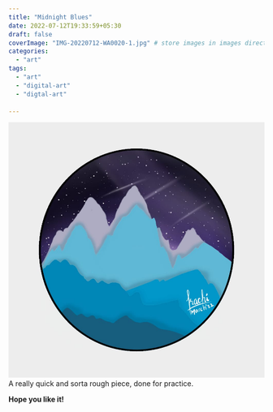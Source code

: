 ```yaml
---
title: "Midnight Blues"
date: 2022-07-12T19:33:59+05:30
draft: false
coverImage: "IMG-20220712-WA0020-1.jpg" # store images in images directory inside of the post directory.
categories: 
  - "art"
tags: 
  - "art"
  - "digital-art"
  - "digtal-art"

---
```

![](images/IMG-20220712-WA0020-1.jpg)
A really quick and sorta rough piece, done for practice.

**Hope you like it!**
